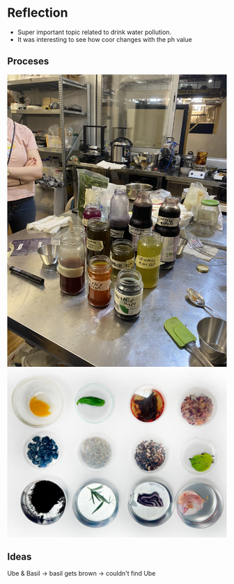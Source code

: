 # Reflection
- Super important topic related to drink water pollution. 
- It was interesting to see how coor changes with the ph value

## Proceses
![](../images/Bearbeitet/Biochromes01.jpeg)
![](../images/Bearbeitet/Biochromes02.png)


## Ideas
Ube & Basil
-> basil gets brown
-> couldn't find Ube